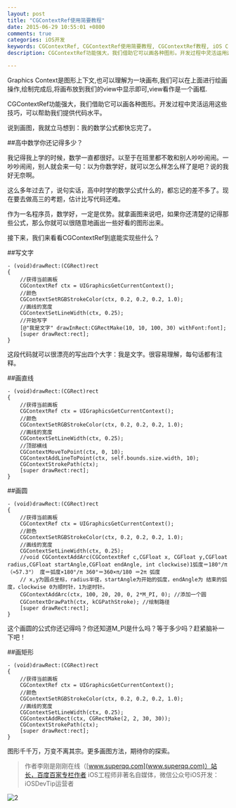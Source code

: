 ```yaml
---
layout: post
title: "CGContextRef使用简要教程"
date: 2015-06-29 10:55:01 +0800
comments: true
categories: iOS开发
keywords: CGContextRef, CGContextRef使用简要教程, CGContextRef教程, iOS CGContextRef, 刚刚在线
description: CGContextRef功能强大，我们借助它可以画各种图形。开发过程中灵活运用这些技巧，可以帮助我们提供代码水平。

---
```

Graphics Context是图形上下文,也可以理解为一块画布,我们可以在上面进行绘画操作,绘制完成后,将画布放到我们的view中显示即可,view看作是一个画框.

CGContextRef功能强大，我们借助它可以画各种图形。开发过程中灵活运用这些技巧，可以帮助我们提供代码水平。

说到画图，我就立马想到：我的数学公式都快忘完了。


##高中数学你还记得多少？

我记得我上学的时候，数学一直都很好。以至于在班里都不敢和别人吵吵闹闹。一吵吵闹闹，别人就会来一句：以为你数学好，就可以怎么样怎么样了是吧？说的我好无奈啊。

这么多年过去了，说句实话，高中时学的数学公式什么的，都忘记的差不多了。现在要去做高三的考题，估计比写代码还难。

作为一名程序员，数学好，一定是优势。就拿画图来说吧，如果你还清楚的记得那些公式，那么你就可以很随意地画出一些好看的图形出来。

接下来，我们来看看CGContextRef到底能实现些什么？

##写文字

   
    
    - (void)drawRect:(CGRect)rect
	{
	    //获得当前画板
	    CGContextRef ctx = UIGraphicsGetCurrentContext();
	    //颜色
	    CGContextSetRGBStrokeColor(ctx, 0.2, 0.2, 0.2, 1.0);
	    //画线的宽度
	    CGContextSetLineWidth(ctx, 0.25);
	    //开始写字
	    [@"我是文字" drawInRect:CGRectMake(10, 10, 100, 30) withFont:font];  
	    [super drawRect:rect];
	}

这段代码就可以很漂亮的写出四个大字：我是文字。很容易理解，每句话都有注释。


##画直线

	- (void)drawRect:(CGRect)rect
	{
	    //获得当前画板
	    CGContextRef ctx = UIGraphicsGetCurrentContext();
	    //颜色
	    CGContextSetRGBStrokeColor(ctx, 0.2, 0.2, 0.2, 1.0);
	    //画线的宽度
	    CGContextSetLineWidth(ctx, 0.25);
	    //顶部横线
	    CGContextMoveToPoint(ctx, 0, 10);
	    CGContextAddLineToPoint(ctx, self.bounds.size.width, 10);
	    CGContextStrokePath(ctx);
	    [super drawRect:rect];
	}

##画圆

    - (void)drawRect:(CGRect)rect
	{
	    //获得当前画板
	    CGContextRef ctx = UIGraphicsGetCurrentContext();
	    //颜色
	    CGContextSetRGBStrokeColor(ctx, 0.2, 0.2, 0.2, 1.0);
	    //画线的宽度
	    CGContextSetLineWidth(ctx, 0.25);
	    //void CGContextAddArc(CGContextRef c,CGFloat x, CGFloat y,CGFloat radius,CGFloat startAngle,CGFloat endAngle, int clockwise)1弧度＝180°/π （≈57.3°） 度＝弧度×180°/π 360°＝360×π/180 ＝2π 弧度
	    // x,y为圆点坐标，radius半径，startAngle为开始的弧度，endAngle为 结束的弧度，clockwise 0为顺时针，1为逆时针。
    	CGContextAddArc(ctx, 100, 20, 20, 0, 2*M_PI, 0); //添加一个圆
	    CGContextDrawPath(ctx, kCGPathStroke); //绘制路径
	    [super drawRect:rect];
	}
	
这个画圆的公式你还记得吗？你还知道M_PI是什么吗？等于多少吗？赶紧脑补一下吧！

##画矩形

	- (void)drawRect:(CGRect)rect
	{
	    //获得当前画板
	    CGContextRef ctx = UIGraphicsGetCurrentContext();
	    //颜色
	    CGContextSetRGBStrokeColor(ctx, 0.2, 0.2, 0.2, 1.0);
	    //画线的宽度
	    CGContextSetLineWidth(ctx, 0.25);
	    CGContextAddRect(ctx, CGRectMake(2, 2, 30, 30));
	    CGContextStrokePath(ctx);
	    [super drawRect:rect];
	}

图形千千万，万变不离其宗。更多画图方法，期待你的探索。


>作者李刚是刚刚在线（[www.superqq.com](www.superqq.com)）站长，百度百家专栏作者
>iOS工程师非著名自媒体，微信公众号iOS开发：iOSDevTip运营者

![2](http://7xjrlb.com1.z0.glb.clouddn.com/ios.png)
